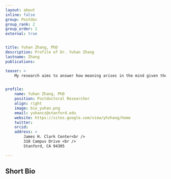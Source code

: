 ```yaml
---
layout: about
inline: false
group: Postdoc
group_rank: 2
group_order: 1
external: true


title: Yuhan Zhang, PhD
description: Profile of Dr. Yuhan Zhang
lastname: Zhang
publications: 

teaser: >
    My research aims to answer how meaning arises in the mind given the inherent complexity in language, cognitive constraints in the processor, and uncertainty in the environment. I leverage toolkits in linguistic theory, Bayesian probability, cognitive neuroscience, and machine learning to establish a coherent theory. I obtained a PhD degree in psycholinguistics from Harvard University with intensive training at MIT.


profile:
    name: Yuhan Zhang, PhD
    position: Postdoctoral Researcher
    align: right
    image: bio_yuhan.png
    email: yuhancz@stanford.edu
    website: https://sites.google.com/view/yhzhang/home
    twitter: 
    orcid: 
    address: >
        James H. Clark Center<br />
        318 Campus Drive <br />
        Stanford, CA 94305

---
```


## Short Bio
